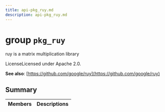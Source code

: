 ```yaml
---
title: api-pkg_ruy.md
description: api-pkg_ruy.md
---
```

# group `pkg_ruy` 

ruy is a matrix multiplication library

LicenseLicensed under Apache 2.0.

**See also**: [https://github.com/google/ruy](https://github.com/google/ruy)

## Summary

 Members                        | Descriptions                                
--------------------------------|---------------------------------------------

